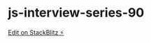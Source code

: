 # js-interview-series-90

[Edit on StackBlitz ⚡️](https://stackblitz.com/edit/js-interview-series-90)